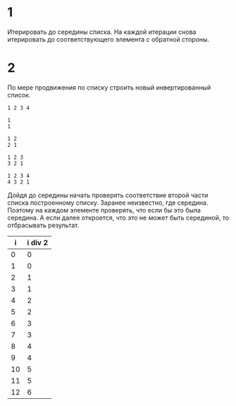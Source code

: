 # 1

Итерировать до середины списка.
На каждой итерации снова итерировать до соответствующего элемента с обратной стороны.

# 2

По мере продвижения по списку строить новый инвертированный список.

```
1 2 3 4

1
1

1 2
2 1

1 2 3
3 2 1

1 2 3 4
4 3 2 1
```

Дойдя до середины начать проверять соответствие второй части списка построенному списку.
Заранее неизвестно, где середина.
Поэтому на каждом элементе проверять, что если бы это была середина.
А если далее откроется, что это не может быть серединой, то отбрасывать результат.

|i  |i div 2|
|---|-------|
|0  |0      |
|1  |0      |
|2  |1      |
|3  |1      |
|4  |2      |
|5  |2      |
|6  |3      |
|7  |3      |
|8  |4      |
|9  |4      |
|10 |5      |
|11 |5      |
|12 |6      |
